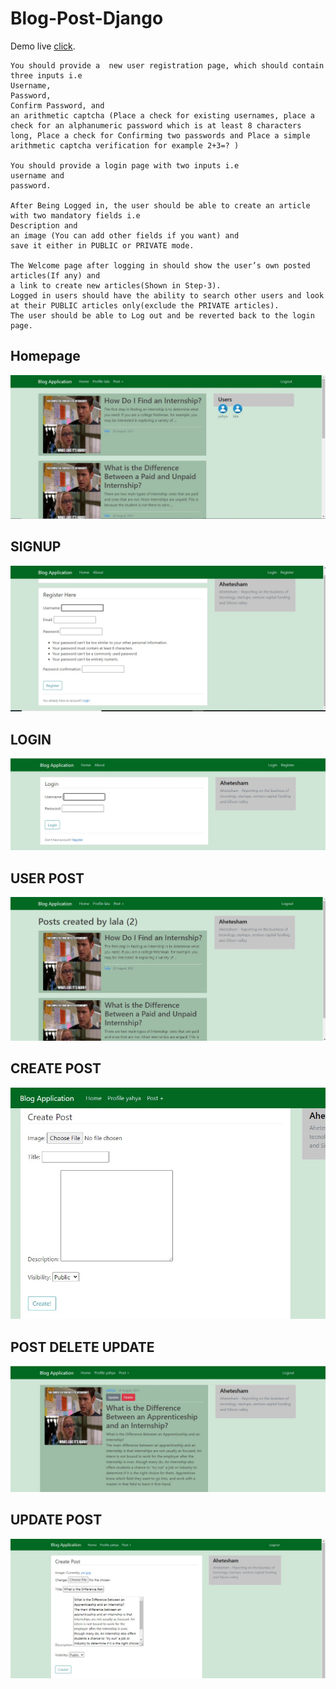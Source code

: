 # Blog-Post-Django
Demo live [click](https://blogsappdjango.herokuapp.com/).

```
You should provide a  new user registration page, which should contain three inputs i.e 
Username, 
Password, 
Confirm Password, and 
an arithmetic captcha (Place a check for existing usernames, place a check for an alphanumeric password which is at least 8 characters long, Place a check for Confirming two passwords and Place a simple arithmetic captcha verification for example 2+3=? ) 

You should provide a login page with two inputs i.e 
username and 
password.  

After Being Logged in, the user should be able to create an article with two mandatory fields i.e 
Description and 
an image (You can add other fields if you want) and 
save it either in PUBLIC or PRIVATE mode. 

The Welcome page after logging in should show the user’s own posted articles(If any) and 
a link to create new articles(Shown in Step-3).  
Logged in users should have the ability to search other users and look at their PUBLIC articles only(exclude the PRIVATE articles). 
The user should be able to Log out and be reverted back to the login page.
```

## Homepage
<img src="pic/home.jpg" >

## SIGNUP
<img src="pic/signup.jpg" >

## LOGIN
<img src="pic/login.jpg" >

## USER POST
<img src="pic/userpost.jpg" >

## CREATE POST 
<img src="pic/createpost.jpg" >

## POST DELETE UPDATE
<img src="pic/details.jpg" >

## UPDATE POST
<img src="pic/update.jpg" >
